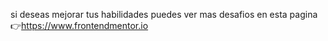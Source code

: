 si deseas mejorar tus habilidades puedes ver mas desafios en esta pagina 👉https://www.frontendmentor.io
